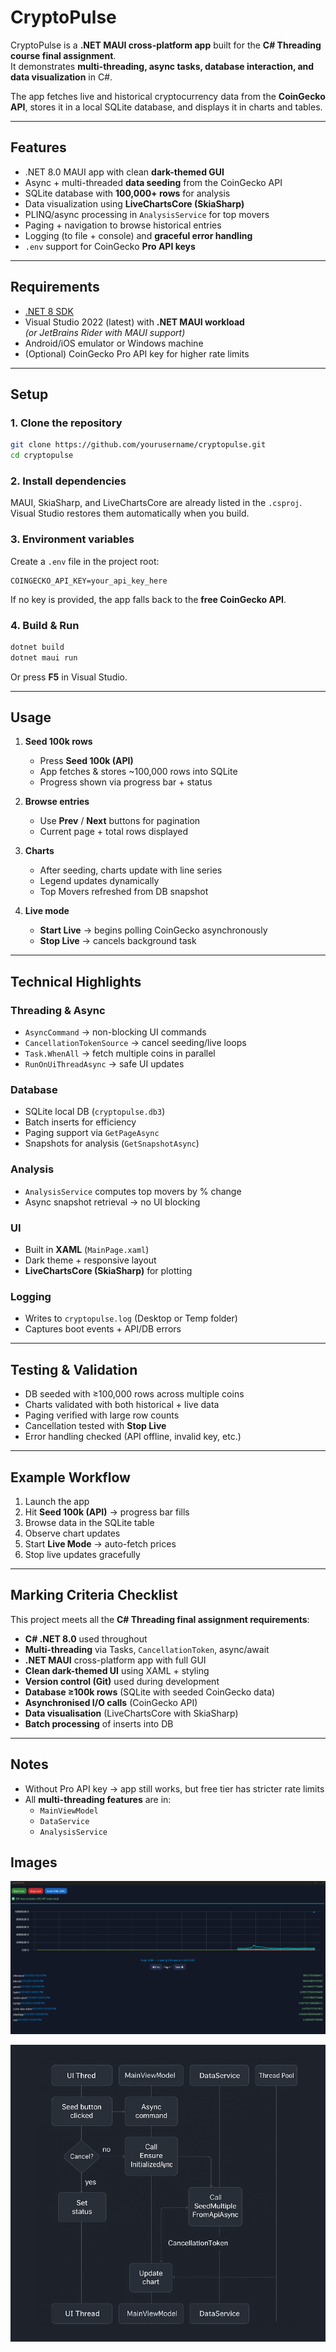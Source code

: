 # CryptoPulse

CryptoPulse is a **.NET MAUI cross-platform app** built for the **C# Threading course final assignment**.  
It demonstrates **multi-threading, async tasks, database interaction, and data visualization** in C#.

The app fetches live and historical cryptocurrency data from the **CoinGecko API**, stores it in a local SQLite database, and displays it in charts and tables.

---

## Features
- .NET 8.0 MAUI app with clean **dark-themed GUI**  
- Async + multi-threaded **data seeding** from the CoinGecko API  
- SQLite database with **100,000+ rows** for analysis  
- Data visualization using **LiveChartsCore (SkiaSharp)**  
- PLINQ/async processing in `AnalysisService` for top movers  
- Paging + navigation to browse historical entries  
- Logging (to file + console) and **graceful error handling**  
- `.env` support for CoinGecko **Pro API keys**  

---

## Requirements
- [.NET 8 SDK](https://dotnet.microsoft.com/download/dotnet/8.0)  
- Visual Studio 2022 (latest) with **.NET MAUI workload**  
  *(or JetBrains Rider with MAUI support)*  
- Android/iOS emulator or Windows machine  
- (Optional) CoinGecko Pro API key for higher rate limits  

---

## Setup

### 1. Clone the repository
```bash
git clone https://github.com/yourusername/cryptopulse.git
cd cryptopulse
```

### 2. Install dependencies
MAUI, SkiaSharp, and LiveChartsCore are already listed in the `.csproj`.  
Visual Studio restores them automatically when you build.

### 3. Environment variables
Create a `.env` file in the project root:

```env
COINGECKO_API_KEY=your_api_key_here
```

If no key is provided, the app falls back to the **free CoinGecko API**.

### 4. Build & Run
```bash
dotnet build
dotnet maui run
```
Or press **F5** in Visual Studio.

---

## Usage

1. **Seed 100k rows**  
   - Press **Seed 100k (API)**  
   - App fetches & stores ~100,000 rows into SQLite  
   - Progress shown via progress bar + status  

2. **Browse entries**  
   - Use **Prev** / **Next** buttons for pagination  
   - Current page + total rows displayed  

3. **Charts**  
   - After seeding, charts update with line series  
   - Legend updates dynamically  
   - Top Movers refreshed from DB snapshot  

4. **Live mode**  
   - **Start Live** → begins polling CoinGecko asynchronously  
   - **Stop Live** → cancels background task  

---

## Technical Highlights

### Threading & Async
- `AsyncCommand` → non-blocking UI commands  
- `CancellationTokenSource` → cancel seeding/live loops  
- `Task.WhenAll` → fetch multiple coins in parallel  
- `RunOnUiThreadAsync` → safe UI updates  

### Database
- SQLite local DB (`cryptopulse.db3`)  
- Batch inserts for efficiency  
- Paging support via `GetPageAsync`  
- Snapshots for analysis (`GetSnapshotAsync`)  

### Analysis
- `AnalysisService` computes top movers by % change  
- Async snapshot retrieval → no UI blocking  

### UI
- Built in **XAML** (`MainPage.xaml`)  
- Dark theme + responsive layout  
- **LiveChartsCore (SkiaSharp)** for plotting  

### Logging
- Writes to `cryptopulse.log` (Desktop or Temp folder)  
- Captures boot events + API/DB errors  

---

## Testing & Validation
- DB seeded with ≥100,000 rows across multiple coins  
- Charts validated with both historical + live data  
- Paging verified with large row counts  
- Cancellation tested with **Stop Live**  
- Error handling checked (API offline, invalid key, etc.)  

---

## Example Workflow
1. Launch the app  
2. Hit **Seed 100k (API)** → progress bar fills  
3. Browse data in the SQLite table  
4. Observe chart updates  
5. Start **Live Mode** → auto-fetch prices  
6. Stop live updates gracefully  

---

## Marking Criteria Checklist

This project meets all the **C# Threading final assignment requirements**:

- **C# .NET 8.0** used throughout  
- **Multi-threading** via Tasks, `CancellationToken`, async/await  
- **.NET MAUI** cross-platform app with full GUI  
- **Clean dark-themed UI** using XAML + styling  
- **Version control (Git)** used during development  
- **Database ≥100k rows** (SQLite with seeded CoinGecko data)  
- **Asynchronised I/O calls** (CoinGecko API)  
- **Data visualisation** (LiveChartsCore with SkiaSharp)  
- **Batch processing** of inserts into DB  

---

## Notes
- Without Pro API key → app still works, but free tier has stricter rate limits  
- All **multi-threading features** are in:
  - `MainViewModel`
  - `DataService`
  - `AnalysisService`  

## Images

![Application](Resources/Images/App.png)

![Diagram](Resources/Images/Diagram.png)